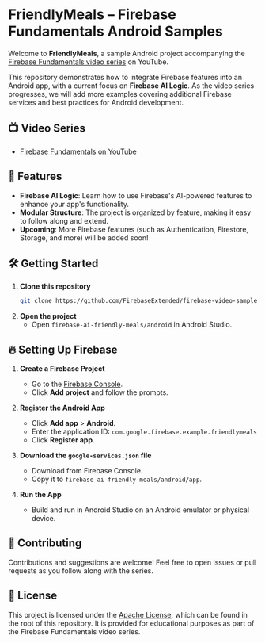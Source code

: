 # FriendlyMeals – Firebase Fundamentals Android Samples

Welcome to **FriendlyMeals**, a sample Android project accompanying the [Firebase Fundamentals video series](https://www.youtube.com/playlist?list=PLl-K7zZEsYLnfwBe4WgEw9ao0J0N1LYDR) on YouTube.

This repository demonstrates how to integrate Firebase features into an Android app, with a current focus on **Firebase AI Logic**. As the video series progresses, we will add more examples covering additional Firebase services and best practices for Android development.

## 📺 Video Series

- [Firebase Fundamentals on YouTube](https://www.youtube.com/playlist?list=PLl-K7zZEsYLnfwBe4WgEw9ao0J0N1LYDR)

## 🚀 Features

- **Firebase AI Logic**: Learn how to use Firebase's AI-powered features to enhance your app's functionality.
- **Modular Structure**: The project is organized by feature, making it easy to follow along and extend.
- **Upcoming**: More Firebase features (such as Authentication, Firestore, Storage, and more) will be added soon!

## 🛠️ Getting Started

1. **Clone this repository**
   ```sh
   git clone https://github.com/FirebaseExtended/firebase-video-samples
   ```
1. **Open the project**
   - Open `firebase-ai-friendly-meals/android` in Android Studio.

## 🔥 Setting Up Firebase

1. **Create a Firebase Project**
   - Go to the [Firebase Console](https://console.firebase.google.com/).
   - Click **Add project** and follow the prompts.

1. **Register the Android App**
   - Click **Add app** > **Android**.
   - Enter the application ID: `com.google.firebase.example.friendlymeals`
   - Click **Register app**.

1. **Download the `google-services.json` file**
   - Download from Firebase Console.
   - Copy it to `firebase-ai-friendly-meals/android/app`.

1. **Run the App**
   - Build and run in Android Studio on an Android emulator or physical device.

## 🤝 Contributing

Contributions and suggestions are welcome! Feel free to open issues or pull requests as you follow along with the series.

## 📄 License

This project is licensed under the [Apache License](../../LICENSE), which can be found in the root of this repository. It is provided for educational purposes as part of the Firebase Fundamentals video series.
